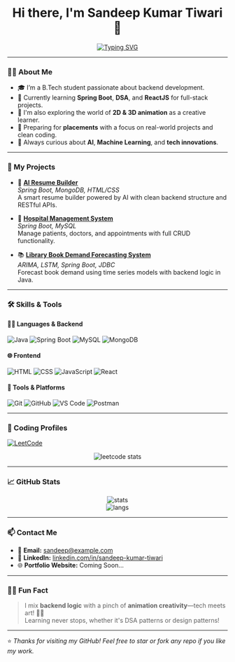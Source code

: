 <div align="center">

# Hi there, I'm Sandeep Kumar Tiwari 👋  
[![Typing SVG](https://readme-typing-svg.demolab.com?font=Fira+Code&pause=1000&color=00F779&center=true&width=600&lines=Java+Backend+Developer+%7C+Spring+Boot+Enthusiast;DSA+Explorer+%7C+Full+Stack+Developer;Always+Learning+%26+Building+Cool+Projects)](https://git.io/typing-svg)

</div>


---

### 🧑‍💻 About Me

- 🎓 I’m a B.Tech student passionate about backend development.
- 🚀 Currently learning **Spring Boot**, **DSA**, and **ReactJS** for full-stack projects.
- 🎨 I'm also exploring the world of **2D & 3D animation** as a creative learner.
- 🔭 Preparing for **placements** with a focus on real-world projects and clean coding.
- 🧠 Always curious about **AI**, **Machine Learning**, and **tech innovations**.

---

### 💼 My Projects

- 🚀 [**AI Resume Builder**](https://github.com/Sandeep4118/ai-resume-builder)  
  *Spring Boot, MongoDB, HTML/CSS*  
  A smart resume builder powered by AI with clean backend structure and RESTful APIs.

- 🏥 [**Hospital Management System**](https://github.com/Sandeep4118/hospital-management-system)  
  *Spring Boot, MySQL*  
  Manage patients, doctors, and appointments with full CRUD functionality.

- 📚 [**Library Book Demand Forecasting System**](https://github.com/Sandeep4118/library-forecasting-system)  
  *ARIMA, LSTM, Spring Boot, JDBC*  
  Forecast book demand using time series models with backend logic in Java.

---

### 🛠️ Skills & Tools

#### 👨‍💻 Languages & Backend
![Java](https://img.shields.io/badge/Java-ED8B00?style=for-the-badge&logo=java&logoColor=white)
![Spring Boot](https://img.shields.io/badge/SpringBoot-6DB33F?style=for-the-badge&logo=springboot)
![MySQL](https://img.shields.io/badge/MySQL-005C84?style=for-the-badge&logo=mysql)
![MongoDB](https://img.shields.io/badge/MongoDB-4EA94B?style=for-the-badge&logo=mongodb)

#### 🌐 Frontend
![HTML](https://img.shields.io/badge/HTML-E34F26?style=for-the-badge&logo=html5)
![CSS](https://img.shields.io/badge/CSS-1572B6?style=for-the-badge&logo=css3)
![JavaScript](https://img.shields.io/badge/JavaScript-F7DF1E?style=for-the-badge&logo=javascript)
![React](https://img.shields.io/badge/React-61DAFB?style=for-the-badge&logo=react)

#### 🔧 Tools & Platforms
![Git](https://img.shields.io/badge/Git-F05032?style=for-the-badge&logo=git)
![GitHub](https://img.shields.io/badge/GitHub-181717?style=for-the-badge&logo=github)
![VS Code](https://img.shields.io/badge/VSCode-007ACC?style=for-the-badge&logo=visual-studio-code)
![Postman](https://img.shields.io/badge/Postman-F24E1E?style=for-the-badge&logo=postman)

---

### 🔢 Coding Profiles

[![LeetCode](https://img.shields.io/badge/LeetCode-sandeepkumar68-FFA116?style=for-the-badge&logo=leetcode&logoColor=black)](https://leetcode.com/sandeepkumar68/)

<p align="center">
  <img src="https://leetcard.jacoblin.cool/sandeepkumar68?theme=light&font=Fira+Code&ext=activity" alt="leetcode stats">
</p>

---

### 📈 GitHub Stats

<p align="center">
  <img src="https://github-readme-stats.vercel.app/api?username=Sandeep4118&show_icons=true&theme=radical" alt="stats" />
  <br />
  <img src="https://github-readme-stats.vercel.app/api/top-langs/?username=Sandeep4118&layout=compact&theme=radical" alt="langs" />
</p>

---

### 📫 Contact Me

- 📧 **Email:** sandeep@example.com  
- 💼 **LinkedIn:** [linkedin.com/in/sandeep-kumar-tiwari](https://linkedin.com/in/sandeep-kumar-tiwari)
- 🌐 **Portfolio Website:** Coming Soon...

---

### 🙋‍♂️ Fun Fact

> I mix **backend logic** with a pinch of **animation creativity**—tech meets art! 🧠🎨  
> Learning never stops, whether it's DSA patterns or design patterns!

---

⭐️ *Thanks for visiting my GitHub! Feel free to star or fork any repo if you like my work.*
